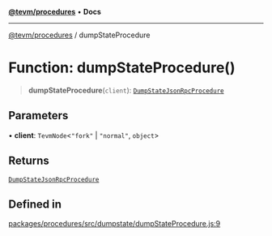 [**@tevm/procedures**](../README.md) • **Docs**

***

[@tevm/procedures](../globals.md) / dumpStateProcedure

# Function: dumpStateProcedure()

> **dumpStateProcedure**(`client`): [`DumpStateJsonRpcProcedure`](../type-aliases/DumpStateJsonRpcProcedure.md)

## Parameters

• **client**: `TevmNode`\<`"fork"` \| `"normal"`, `object`\>

## Returns

[`DumpStateJsonRpcProcedure`](../type-aliases/DumpStateJsonRpcProcedure.md)

## Defined in

[packages/procedures/src/dumpstate/dumpStateProcedure.js:9](https://github.com/evmts/tevm-monorepo/blob/main/packages/procedures/src/dumpstate/dumpStateProcedure.js#L9)
